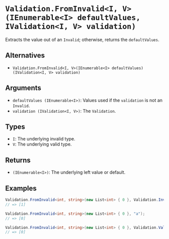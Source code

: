 # `Validation.FromInvalid<I, V>(IEnumerable<I> defaultValues, IValidation<I, V> validation)`

Extracts the value out of an `Invalid`; otherwise, returns the `defaultValues`.

## Alternatives

* `Validation.FromInvalid<I, V>(IEnumerable<I> defaultValues)(IValidation<I, V> validation)`

## Arguments

* `defaultValues (IEnumerable<I>)`: Values used if the `validation` is not an `Invalid`.
* `validation (IValidation<I, V>)`: The `Validation`.

## Types

* `I`: The underlying invalid type.
* `V`: The underlying valid type.

## Returns

* `(IEnumerable<I>)`: The underlying left value or default.

## Examples

```csharp
Validation.FromInvalid<int, string>(new List<int> { 0 }, Validation.Invalid<int, string>(1));
// => [1]

Validation.FromInvalid<int, string>(new List<int> { 0 }, "a");
// => [0]

Validation.FromInvalid<int, string>(new List<int> { 0 }, Validation.Valid<int, string>("a"));
// => [0]
```
